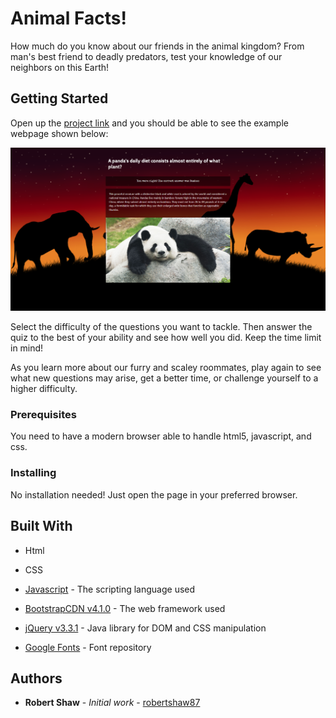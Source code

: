 # Animal Facts!

How much do you know about our friends in the animal kingdom? From man's best friend to deadly predators, test your knowledge of our neighbors on this Earth!

## Getting Started

Open up the [project link](https://robertshaw87.github.io/Trivia-Game/) and you should be able to see the example webpage shown below:

![Animal Facts!](assets/images/readme-game.png "Animal Facts!")

Select the difficulty of the questions you want to tackle. Then answer the quiz to the best of your ability and see how well you did. Keep the time limit in mind!

As you learn more about our furry and scaley roommates, play again to see what new questions may arise, get a better time, or challenge yourself to a higher difficulty. 

### Prerequisites

You need to have a modern browser able to handle html5, javascript, and css. 

### Installing

No installation needed! Just open the page in your preferred browser.

## Built With

* Html

* CSS

* [Javascript](https://www.javascript.com/) - The scripting language used

* [BootstrapCDN v4.1.0](https://getbootstrap.com/docs/4.1/getting-started/introduction/) - The web framework used

* [jQuery v3.3.1](http://jquery.com/) - Java library for DOM and CSS manipulation

* [Google Fonts](https://fonts.google.com/) - Font repository

## Authors

* **Robert Shaw** - *Initial work* - [robertshaw87](https://github.com/robertshaw87)
